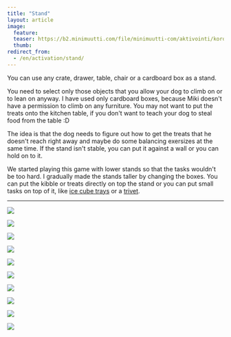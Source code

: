 ```yaml
---
title: "Stand"
layout: article
image:
  feature:
  teaser: https://b2.minimuutti.com/file/minimuutti-com/aktivointi/koroke/DSC46977-245px.jpg
  thumb:
redirect_from:
  - /en/activation/stand/
---
```


You can use any crate, drawer, table, chair or a cardboard box as a stand.

You need to select only those objects that you allow your dog to climb on or to lean on anyway. I have used only cardboard boxes, because Miki doesn't have a permission to climb on any furniture. You may not want to put the treats onto the kitchen table, if you don't want to teach your dog to steal food from the table :D

The idea is that the dog needs to figure out how to get the treats that he doesn't reach right away and maybe do some balancing exersizes at the same time. If the stand isn't stable, you can put it against a wall or you can hold on to it.

We started playing this game with lower stands so that the tasks wouldn't be too hard. I gradually made the stands taller by changing the boxes. You can put the kibble or treats directly on top the stand or you can put small tasks on top of it, like [ice cube trays](/en/brain-games/ice-cube-trays/) or a [trivet](/en/brain-games/trivet/).

---

[![](https://b2.minimuutti.com/file/minimuutti-com/aktivointi/jaapalamuotit/DSC46867-800px.jpg)](https://dl.dropboxusercontent.com/sh/ea1wtnz7z734o12/AAC6dlTJ1Bk425ojsGWX1sAga/aktivointi/jaapalamuotit/DSC46867.jpg)

[![](https://b2.minimuutti.com/file/minimuutti-com/aktivointi/jaapalamuotit/DSC46872-800px.jpg)](https://dl.dropboxusercontent.com/sh/ea1wtnz7z734o12/AABC0__9xXzNePLxLco0iSIQa/aktivointi/jaapalamuotit/DSC46872.jpg)

[![](https://b2.minimuutti.com/file/minimuutti-com/aktivointi/koroke/DSC46941-800px.jpg)](https://dl.dropboxusercontent.com/sh/ea1wtnz7z734o12/AAAgA2Qe3LdjrU9WEFBgNdYIa/aktivointi/koroke/DSC46941.jpg)

[![](https://b2.minimuutti.com/file/minimuutti-com/aktivointi/jaapalamuotit/DSC46898-800px.jpg)](https://dl.dropboxusercontent.com/sh/ea1wtnz7z734o12/AADZBLHbb7mXKsx3Ec5SwDO_a/aktivointi/jaapalamuotit/DSC46898.jpg)

[![](https://b2.minimuutti.com/file/minimuutti-com/aktivointi/jaapalamuotit/DSC46904-800px.jpg)](https://dl.dropboxusercontent.com/sh/ea1wtnz7z734o12/AADcbc9lKX3-LV_Kz5rRL7K6a/aktivointi/jaapalamuotit/DSC46904.jpg)

[![](https://b2.minimuutti.com/file/minimuutti-com/aktivointi/koroke/DSC46977-800px.jpg)](https://dl.dropboxusercontent.com/sh/ea1wtnz7z734o12/AAB1vGd6djp0NaMTSNw_rUqoa/aktivointi/koroke/DSC46977.jpg)

[![](https://b2.minimuutti.com/file/minimuutti-com/aktivointi/koroke/DSC46979-800px.jpg)](https://dl.dropboxusercontent.com/sh/ea1wtnz7z734o12/AABlQIZqgU84l1gYhs-ou6Mca/aktivointi/koroke/DSC46979.jpg)

[![](https://b2.minimuutti.com/file/minimuutti-com/aktivointi/koroke/DSC46967-800px.jpg)](https://dl.dropboxusercontent.com/sh/ea1wtnz7z734o12/AAC2qlMt1rgc_RCpU67set4ca/aktivointi/koroke/DSC46967.jpg)

[![](https://b2.minimuutti.com/file/minimuutti-com/aktivointi/koroke/DSC48531-800px.jpg)](https://dl.dropboxusercontent.com/sh/ea1wtnz7z734o12/AABK61fgj0pVtdOoKa9vfH8na/aktivointi/koroke/DSC48531.jpg)

[![](https://b2.minimuutti.com/file/minimuutti-com/aktivointi/koroke/DSC48532-800px.jpg)](https://dl.dropboxusercontent.com/sh/ea1wtnz7z734o12/AABkmqpH12_2Y_hzfh9Kv2UXa/aktivointi/koroke/DSC48532.jpg)
